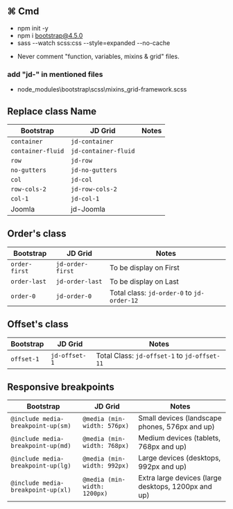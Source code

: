 ## ⌘ Cmd

* npm init -y
* npm i bootstrap@4.5.0
* sass --watch scss:css --style=expanded --no-cache

<!-- Commented Files -->
* Never comment "function, variables, mixins & grid" files.

### add "jd-" in mentioned files
* node_modules\bootstrap\scss\mixins\_grid-framework.scss

## Replace class Name

|Bootstrap|JD Grid| Notes|
|-|-|- |
|``container``|``jd-container``| |
|``container-fluid``|``jd-container-fluid``| |
|``row``|``jd-row``| |
|``no-gutters``|``jd-no-gutters``| |
|``col``|``jd-col``| |
|``row-cols-2``|``jd-row-cols-2``| |
|``col-1``|``jd-col-1``| |
|Joomla|jd-Joomla| |

## Order's class
|Bootstrap|JD Grid| Notes|
|-|-|-|
|``order-first``|``jd-order-first``| To be display on First |
|``order-last``|``jd-order-last``| To be display on Last |
|``order-0``|``jd-order-0``| Total class: ``jd-order-0`` to ``jd-order-12`` |

## Offset's class

|Bootstrap|JD Grid| Notes|
|-|-|-|
|``offset-1``|``jd-offset-1``| Total Class: ``jd-offset-1`` to ``jd-offset-11`` |

## Responsive breakpoints

|Bootstrap|JD Grid| Notes|
|-|-|-|
|``@include media-breakpoint-up(sm)``|``@media (min-width: 576px)``| Small devices (landscape phones, 576px and up)|
|``@include media-breakpoint-up(md)``|``@media (min-width: 768px)``|Medium devices (tablets, 768px and up)|
|``@include media-breakpoint-up(lg)``|``@media (min-width: 992px)``|Large devices (desktops, 992px and up)|
|``@include media-breakpoint-up(xl)``|``@media (min-width: 1200px)``|Extra large devices (large desktops, 1200px and up)|
